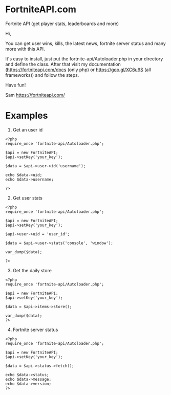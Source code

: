 # FortniteAPI.com
Fortnite API (get player stats, leaderboards and more)

Hi,

You can get user wins, kills, the latest news, fortnite server status and many more with this API.

It's easy to install, just put the fortnite-api/Autoloader.php in your directory and define the class. After that visit my documentation (https://fortniteapi.com/docs (only php) or https://goo.gl/XC6u9S (all frameworks)) and follow the steps.

Have fun!

Sam
https://fortniteapi.com/


# Examples

1. Get an user id
```
<?php
require_once 'fortnite-api/Autoloader.php';

$api = new FortniteAPI;
$api->setKey('your_key');

$data = $api->user->id('username');

echo $data->uid;
echo $data->username;

?>
```

2. Get user stats
```
<?php
require_once 'fortnite-api/Autoloader.php';

$api = new FortniteAPI;
$api->setKey('your_key');

$api->user->uid = 'user_id';

$data = $api->user->stats('console', 'window');

var_dump($data);

?>
```

3. Get the daily store
```
<?php
require_once 'fortnite-api/Autoloader.php';

$api = new FortniteAPI;
$api->setKey('your_key');

$data = $api->items->store();

var_dump($data);
?>

```

4. Fortnite server status
```
<?php
require_once 'fortnite-api/Autoloader.php';

$api = new FortniteAPI;
$api->setKey('your_key');

$data = $api->status->fetch();

echo $data->status;
echo $data->message;
echo $data->version;
?>
```

